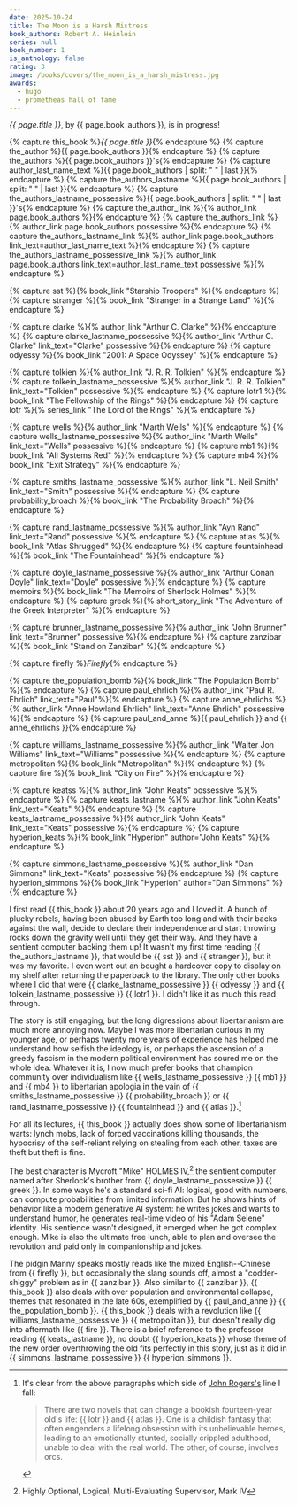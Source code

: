 ```yaml
---
date: 2025-10-24
title: The Moon is a Harsh Mistress
book_authors: Robert A. Heinlein
series: null
book_number: 1
is_anthology: false
rating: 3
image: /books/covers/the_moon_is_a_harsh_mistress.jpg
awards:
  - hugo
  - prometheas hall of fame
---
```


<cite class="book-title">{{ page.title }}</cite>, by <span
class="author-name">{{ page.book_authors }}</span>, is in progress!

{% capture this_book %}<cite class="book-title">{{ page.title }}</cite>{% endcapture %}
{% capture the_author %}<span class="author-name">{{ page.book_authors }}</span>{% endcapture %}
{% capture the_authors %}<span class="author-name">{{ page.book_authors }}</span>'s{% endcapture %}
{% capture author_last_name_text %}{{ page.book_authors | split: " " | last }}{% endcapture %}
{% capture the_authors_lastname %}<span class="author-name">{{ page.book_authors | split: " " | last }}</span>{% endcapture %}
{% capture the_authors_lastname_possessive %}<span class="author-name">{{ page.book_authors | split: " " | last }}</span>'s{% endcapture %}
{% capture the_author_link %}{% author_link page.book_authors %}{% endcapture %}
{% capture the_authors_link %}{% author_link page.book_authors possessive %}{% endcapture %}
{% capture the_authors_lastname_link %}{% author_link page.book_authors link_text=author_last_name_text %}{% endcapture %}
{% capture the_authors_lastname_possessive_link %}{% author_link page.book_authors link_text=author_last_name_text possessive %}{% endcapture %}

{% capture sst %}{% book_link "Starship Troopers" %}{% endcapture %}
{% capture stranger %}{% book_link "Stranger in a Strange Land" %}{% endcapture %}

{% capture clarke %}{% author_link "Arthur C. Clarke" %}{% endcapture %}
{% capture clarke_lastname_possessive %}{% author_link "Arthur C. Clarke" link_text="Clarke" possessive %}{% endcapture %}
{% capture odyessy %}{% book_link "2001: A Space Odyssey" %}{% endcapture %}

{% capture tolkien %}{% author_link "J. R. R. Tolkien" %}{% endcapture %}
{% capture tolkein_lastname_possessive %}{% author_link "J. R. R. Tolkien" link_text="Tolkien" possessive %}{% endcapture %}
{% capture lotr1 %}{% book_link "The Fellowship of the Rings" %}{% endcapture %}
{% capture lotr %}{% series_link "The Lord of the Rings" %}{% endcapture %}

{% capture wells %}{% author_link "Marth Wells" %}{% endcapture %}
{% capture wells_lastname_possessive %}{% author_link "Marth Wells" link_text="Wells" possessive %}{% endcapture %}
{% capture mb1 %}{% book_link "All Systems Red" %}{% endcapture %}
{% capture mb4 %}{% book_link "Exit Strategy" %}{% endcapture %}

{% capture smiths_lastname_possessive %}{% author_link "L. Neil Smith" link_text="Smith" possessive %}{% endcapture %}
{% capture probability_broach %}{% book_link "The Probability Broach" %}{% endcapture %}

{% capture rand_lastname_possessive %}{% author_link "Ayn Rand" link_text="Rand" possessive %}{% endcapture %}
{% capture atlas %}{% book_link "Atlas Shrugged" %}{% endcapture %}
{% capture fountainhead %}{% book_link "The Fountainhead" %}{% endcapture %}

{% capture doyle_lastname_possessive %}{% author_link "Arthur Conan Doyle" link_text="Doyle" possessive %}{% endcapture %}
{% capture memoirs %}{% book_link "The Memoirs of Sherlock Holmes" %}{% endcapture %}
{% capture greek %}{% short_story_link "The Adventure of the Greek Interpreter" %}{% endcapture %}

{% capture brunner_lastname_possessive %}{% author_link "John Brunner" link_text="Brunner" possessive %}{% endcapture %}
{% capture zanzibar %}{% book_link "Stand on Zanzibar" %}{% endcapture %}

{% capture firefly %}<cite class="tv-show-title">Firefly</cite>{% endcapture %}

{% capture the_population_bomb %}{% book_link "The Population Bomb" %}{% endcapture %}
{% capture paul_ehrlich %}{% author_link "Paul R. Ehrlich" link_text="Paul"%}{% endcapture %}
{% capture anne_ehrlichs %}{% author_link "Anne Howland Ehrlich" link_text="Anne Ehrlich" possessive %}{% endcapture %}
{% capture paul_and_anne %}{{ paul_ehrlich }} and {{ anne_ehrlichs }}{% endcapture %}

{% capture williams_lastname_possessive %}{% author_link "Walter Jon Williams" link_text="Williams" possessive %}{% endcapture %}
{% capture metropolitan %}{% book_link "Metropolitan" %}{% endcapture %}
{% capture fire %}{% book_link "City on Fire" %}{% endcapture %}

{% capture keatss %}{% author_link "John Keats" possessive %}{% endcapture %}
{% capture keats_lastname %}{% author_link "John Keats" link_text="Keats" %}{% endcapture %}
{% capture keats_lastname_possessive %}{% author_link "John Keats" link_text="Keats" possessive %}{% endcapture %}
{% capture hyperion_keats %}{% book_link "Hyperion" author="John Keats" %}{% endcapture %}

{% capture simmons_lastname_possessive %}{% author_link "Dan Simmons" link_text="Keats" possessive %}{% endcapture %}
{% capture hyperion_simmons %}{% book_link "Hyperion" author="Dan Simmons" %}{% endcapture %}

I first read {{ this_book }} about 20 years ago and I loved it. A bunch of
plucky rebels, having been abused by Earth too long and with their backs
against the wall, decide to declare their independence and start throwing
rocks down the gravity well until they get their way. And they have a sentient
computer backing them up! It wasn't my first time reading {{
the_authors_lastname }}, that would be {{ sst }} and {{ stranger }}, but it
was my favorite. I even went out an bought a hardcover copy to display on my
shelf after returning the paperback to the library. The only other books where
I did that were {{ clarke_lastname_possessive }} {{ odyessy }} and {{
tolkein_lastname_possessive }} {{ lotr1 }}. I didn't like it as much this read
through.

The story is still engaging, but the long digressions about libertarianism are
much more annoying now. Maybe I was more libertarian curious in my younger age,
or perhaps twenty more years of experience has helped me understand how
selfish the ideology is, or perhaps the ascension of a greedy fascism in the
modern political environment has soured me on the whole idea. Whatever it is,
I now much prefer books that champion community over individualism like {{
wells_lastname_possessive }} {{ mb1 }} and {{ mb4 }} to libertarian apologia
in the vain of {{ smiths_lastname_possessive }} {{ probability_broach }} or {{
rand_lastname_possessive }} {{ fountainhead }} and {{ atlas }}.[^orcs]

[^orcs]: It's clear from the above paragraphs which side of [John
    Rogers's][orcs] line I fall:

    > There are two novels that can change a bookish fourteen-year old's life:
    > {{ lotr }} and {{ atlas }}. One is a childish fantasy that often
    > engenders a lifelong obsession with its unbelievable heroes, leading to
    > an emotionally stunted, socially crippled adulthood, unable to deal with
    > the real world. The other, of course, involves orcs.

[orcs]: https://kfmonkey.blogspot.com/2009/03/ephemera-2009-7.html

For all its lectures, {{ this_book }} actually does show some of
libertarianism warts: lynch mobs, lack of forced vaccinations killing
thousands, the hypocrisy of the self-reliant relying on stealing from
each other, taxes are theft but theft is fine.

The best character is Mycroft "Mike" HOLMES IV,[^holmes] the sentient computer
named after Sherlock's brother from {{ doyle_lastname_possessive }} {{ greek
}}. In some ways he's a standard sci-fi AI: logical, good with numbers, can
compute probabilities from limited information. But he shows hints of behavior
like a modern generative AI system: he writes jokes and wants to understand
humor, he generates real-time video of his "Adam Selene" identity. His
sentience wasn't designed, it emerged when he got complex enough. Mike is also
the ultimate free lunch, able to plan and oversee the revolution and paid only
in companionship and jokes.

[^holmes]: Highly Optional, Logical, Multi-Evaluating Supervisor, Mark IV

The pidgin Manny speaks mostly reads like the mixed English--Chinese from {{
firefly }}, but occasionally the slang sounds off, almost a "codder-shiggy"
problem as in {{ zanzibar }}. Also similar to {{ zanzibar }}, {{ this_book
}} also deals with over population and environmental collapse, themes that
resonated in the late 60s, exemplified by {{ paul_and_anne }} {{
the_population_bomb }}. {{ this_book }} deals with a revolution like {{
williams_lastname_possessive }} {{ metropolitan }}, but doesn't really dig
into aftermath like {{ fire }}. There is a brief reference to the professor
reading {{ keats_lastname }}, no doubt {{ hyperion_keats }} whose theme of the
new order overthrowing the old fits perfectly in this story, just as it did in
{{ simmons_lastname_possessive }} {{ hyperion_simmons }}.
